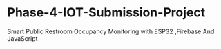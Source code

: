 # Phase-4-IOT-Submission-Project
Smart Public Restroom Occupancy Monitoring with ESP32 ,Firebase And JavaScript
